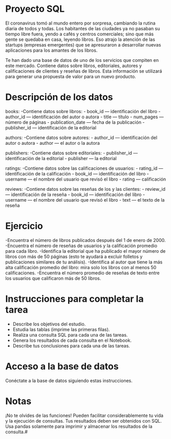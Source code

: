 # Proyecto SQL
El coronavirus tomó al mundo entero por sorpresa, cambiando la rutina diaria de todos y todas. Los habitantes de las ciudades ya no pasaban su tiempo libre fuera, yendo a cafés y centros comerciales; sino que más gente se quedaba en casa, leyendo libros. Eso atrajo la atención de las startups (empresas emergentes) que se apresuraron a desarrollar nuevas aplicaciones para los amantes de los libros.

Te han dado una base de datos de uno de los servicios que compiten en este mercado. Contiene datos sobre libros, editoriales, autores y calificaciones de clientes y reseñas de libros. Esta información se utilizará para generar una propuesta de valor para un nuevo producto.

# Descripción de los datos
books:
-Contiene datos sobre libros:
    - book_id — identificación del libro
    - author_id — identificación del autor o autora
    - title — título
    - num_pages — número de páginas
    - publication_date — fecha de la publicación
    - publisher_id — identificación de la editorial

authors:
-Contiene datos sobre autores:
    - author_id — identificación del autor o autora
    - author — el autor o la autora

publishers:
-Contiene datos sobre editoriales:
    - publisher_id — identificación de la editorial
    - publisher — la editorial

ratings:
-Contiene datos sobre las calificaciones de usuarios:
    - rating_id — identificación de la calificación
    - book_id — identificación del libro
    - username — el nombre del usuario que revisó el libro
    - rating — calificación

reviews:
-Contiene datos sobre las reseñas de los y las clientes:
    - review_id — identificación de la reseña
    - book_id — identificación del libro
    - username — el nombre del usuario que revisó el libro
    - text — el texto de la reseña

# Ejercicio
-Encuentra el número de libros publicados después del 1 de enero de 2000.
-Encuentra el número de reseñas de usuarios y la calificación promedio para cada libro.
-Identifica la editorial que ha publicado el mayor número de libros con más de 50 páginas (esto te ayudará a excluir folletos y publicaciones similares de tu análisis).
-Identifica al autor que tiene la más alta calificación promedio del libro: mira solo los libros con al menos 50 calificaciones.
-Encuentra el número promedio de reseñas de texto entre los usuarios que calificaron más de 50 libros.

# Instrucciones para completar la tarea
- Describe los objetivos del estudio.
- Estudia las tablas (imprime las primeras filas).
- Realiza una consulta SQL para cada una de las tareas.
- Genera los resultados de cada consulta en el Notebook.
- Describe tus conclusiones para cada una de las tareas.

# Acceso a la base de datos
Conéctate a la base de datos siguiendo estas instrucciones.

# Notas
¡No te olvides de las funciones! Pueden facilitar considerablemente tu vida y la ejecución de consultas.
Tus resultados deben ser obtenidos con SQL. Usa pandas solamente para imprimir y almacenar los resultados de la consulta.#